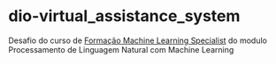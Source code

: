 # dio-virtual_assistance_system
Desafio do curso de [Formação Machine Learning Specialist](https://www.dio.me/curso-machine-learning) do modulo Processamento de Linguagem Natural com Machine Learning
